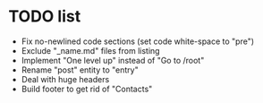 TODO list
===

- Fix no-newlined code sections (set code white-space to "pre")
- Exclude "_name.md" files from listing
- Implement "One level up" instead of "Go to /root"
- Rename "post" entity to "entry"
- Deal with huge headers
- Build footer to get rid of "Contacts"
